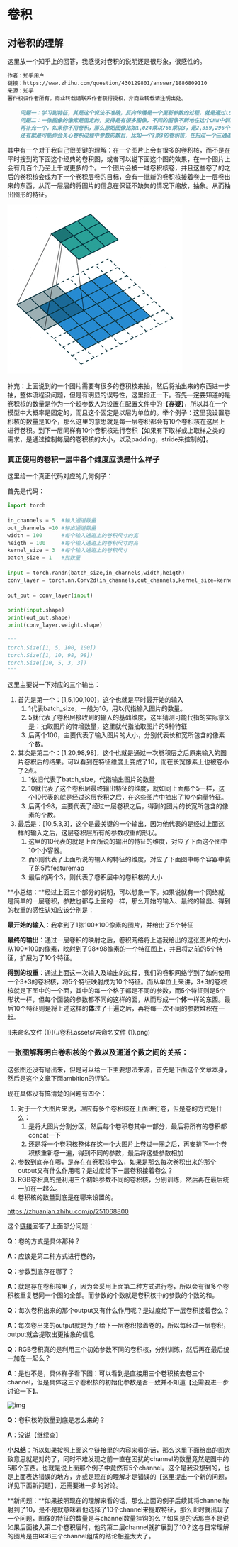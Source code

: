 # 卷积

## 对卷积的理解

这里放一个知乎上的回答，我感觉对卷积的说明还是很形象，很感性的。

```markdown
作者：知乎用户
链接：https://www.zhihu.com/question/430129801/answer/1886809110
来源：知乎
著作权归作者所有。商业转载请联系作者获得授权，非商业转载请注明出处。

	问题一：学习到特征，其是这个说法不准确，反向传播是一个更新参数的过程，就是通过loss来计算预测值和真实值间的差距，然后根据这个差距，利用链式法则不断的求偏微分，然后更新模型中的每一个参数。其实更高级的认识，在CNN中梯度下降来更新卷积核参数的过程就是一个反卷积的过程。卷积核的作用是提取图像的特征，然而一个卷积核是不够的，因为一个卷积核只能反应图像的某一个特征，所以我们需要多个卷积核，这些不同的卷积核可以提取到图像不同的特征，从而让我们的模型学习图像特征的能力更强。这也就是越深的CNN越精确的原因，因为有足够的卷积核和足够的参数可以表述原始图像的特征。
	问题二：一张图像的像素是固定的，变得是有很多图像，不同的图像不断地在这个CNN中训练，导致卷积核的参数不断的通过反向传播更新。最后上亿个参数在N此迭代后，彼此都达到了一个可以接受的值，衡量这个接受的程度就是精度，那么模型就训练好了。所以有一个概念很重要，就是参数初始化，因为好的初始化会让模型训练收敛更快，所以不断有文献对于模型参数的初始化提出不同的解决方案。有兴趣可以看一下。顺便补充一个，所谓特征，很多人其实都不理解，实际上你可以理解为图像的某些部分，比如一个卷积核扫过去后（将一个三层的RGB图像变成一个一层的图像），在经过激活函数后，就是对扫过去新的这个图像上每一个像素值做激活函数，这张新的图像中的山的轮廓被凸显了出来，但是除了这个，你也看不到别的东西了，而另一个卷积核扫过去后，水的轮廓被凸显了出来，所以，很直观的，如果你想要知道这张图到底画的是什么，那是不是就需要很多个特征图加在一起，你才能看到原来图像是桂林山水，所以我们就需要很多的卷积核，就是这个意思。
	再补充一个，如果你不用卷积，那么原始图像比如1,024乘以768乘以3，是2,359,296个像素值，下一层的神经元比如是10的5次方个，你想200多万乘以10的5次方是多少个值，因此，卷积神经网络的核心思想是，降维且不损失，即一方面抽象化原始图像，另一方面利用不同的卷积核提取图像不同的特征以保证最大程度逼近原始图像。当你还原每一个卷积后的图像时，越到后面，越是看不出来原始图像，因为已经高度提取了图像的特征，只有计算机可以看出来是什么。这是一个从具体到抽象的过程。换句话说，也就是一个归纳和演绎的辩证过程。
	还有就是可能你会关心卷积过程中参数的数目，比如一个3乘3的卷积核，在扫过一个三通道的图像时，参数是27个，那么如果这样的卷积核有192个，那么就是27乘以192，即5184个参数。还有一个建议，就是多看英文的东西，中文的东西容易把很多概念混淆。如果有说得不对或者有其他问题，欢迎指正和探讨。
```

​	其中有一个对于我自己很关键的理解：在一个图片上会有很多的卷积核，而不是在平时搜到的下面这个经典的卷积图，或者可以说下面这个图的效果，在一个图片上会有几百个乃至上千或更多的个。一个图片会被一堆卷积核卷，并且这些卷了的之后的卷积核会成为下一个卷积层卷的目标，会有一批新的卷积核接着卷上一层卷出来的东西，从而一层层的将图片的信息在保证不缺失的情况下缩放，抽象。从而抽出图形的特征。

![1685427083529](./卷积.assets/1685427083529.jpg)

补充：上面说到的一个图片需要有很多的卷积核来抽，然后将抽出来的东西进一步抽，整体流程没问题，但是有明显的误导性，这里指正一下。~~首先一定要知道的是卷积核的数量是作为一个超参数人为设置在配置文件中的【**存疑**】~~，所以其在一个模型中大概率是固定的，而且这个固定是以层为单位的。举个例子：这里我设置卷积核的数量是10个，那么这里的意思就是每一层卷积都会有10个卷积核在这层上进行卷积。到下一层同样有10个卷积核进行卷积【如果有下取样或上取样之类的需求，是通过控制每层的卷积核的大小，以及padding，stride来控制的】。

### 真正使用的卷积一层中各个维度应该是什么样子

这里给一个真正代码对应的几何例子：

首先是代码：

```python
import torch
 
in_channels = 5  #输入通道数量
out_channels =10 #输出通道数量
width = 100      #每个输入通道上的卷积尺寸的宽
heigth = 100     #每个输入通道上的卷积尺寸的高
kernel_size = 3  #每个输入通道上的卷积尺寸
batch_size = 1   #批数量
 
input = torch.randn(batch_size,in_channels,width,heigth)
conv_layer = torch.nn.Conv2d(in_channels,out_channels,kernel_size=kernel_size)
 
out_put = conv_layer(input)
 
print(input.shape)
print(out_put.shape)
print(conv_layer.weight.shape)

"""
torch.Size([1, 5, 100, 100])
torch.Size([1, 10, 98, 98])
torch.Size([10, 5, 3, 3])
"""
```

这里主要说一下对应的三个输出：

1. 首先是第一个：[1,5,100,100]，这个也就是平时最开始的输入
   1. 1代表batch_size，一般为16，用以代指输入图片的数量。
   2. 5就代表了卷积层接收到的输入的基础维度，这里猜测可能代指的实际意义是：抽取图片的特增数量，这里就代指抽取图片的5种特征
   3. 后两个100，主要代表了输入图片的大小，分别代表长和宽所包含的像素个数。
2. 其次是第二个：[1,20,98,98]，这个也就是通过一次卷积层之后原来输入的图片卷积后的结果。可以看到在特征维度上变成了10，而在长宽像素上也被卷小了2点。
   1. 1依旧代表了batch_size，代指输出图片的数量
   2. 10就代表了这个卷积层最终输出特征的维度，就如同上面那个5一样，这个10代表的就是经过这层卷积之后，在这些图片中抽出了10个向量特征。
   3. 后两个98，主要代表了经过一层卷积之后，得到的图片的长宽所包含的像素的个数。
3. 最后是：[10,5,3,3]，这个是最关键的一个输出，因为他代表的是经过上面这样的输入之后，这层卷积层所有的参数权重的形状。
   1. 这里的10代表的就是上面所说的输出的特征的维度，对应了下面这个图中10个小容器。
   2. 而5则代表了上面所说的输入的特征的维度，对应了下面图中每个容器中装了的5片featuremap
   3. 最后的两个3，则代表了卷积层中的卷积核的大小

**小总结：**经过上面三个部分的说明，可以想象一下。如果说就有一个网络就是简单的一层卷积，参数也都与上面的一样，那么开始的输入、最终的输出、得到的权重的感性认知应该分别是：

​	**最开始的输入**：我拿到了1张100*100像素的图片，并给出了5个特征

​	**最终的输出**：通过一层卷积的映射之后，卷积网络将上述我给出的这张图片的大小从100\*100的像素，映射到了98\*98像素的一个特征图上，并且将之前的5个特征，扩展为了10个特征。

​	**得到的权重**：通过上面这一次输入及输出的过程，我们的卷积网络学到了如何使用一个3\*3的卷积核，将5个特征映射成为10个特征。而从单位上来讲，3\*3的卷积核就是下图中的一个面，其中的每一个格子都是不同的参数，而5个特征则是5个形状一样，但每个面装的参数都不同的这样的面，从而形成一个**体**一样的东西。最后10个特征则是将上述这样的**体**过了十遍之后，再将每一次不同的参数堆积在一起。



![未命名文件 (1)](./卷积.assets/未命名文件 (1).png)

### 一张图解释明白卷积核的个数以及通道个数之间的关系：

这张图还没有磨出来，但是可以给一下主要想法来源，首先是下面这个文章本身，然后是这个文章下面ambition的评论。

现在具体没有搞清楚的问题有四个：

1. 对于一个大图片来说，理应有多个卷积核在上面进行卷，但是卷的方式是什么：
   1. 是将大图片分割分区，然后每个卷积卷其中一部分，最后将所有的卷积都concat一下
   2. 还是将一个卷积核整体在这一个大图片上卷过一圈之后，再安排下一个卷积核重新卷一遍，得到不同的参数，最后将这些参数相加
2. 参数到底存在哪，是存在在卷积核中么，如果是那么每次卷积出来的那个output又有什么作用呢？是过度给下一层卷积接着卷么？
3. RGB卷积真的是利用三个初始参数不同的卷积核，分别训练，然后再在最后统一加在一起么。
4. 卷积核的数量到底是在哪来设置的。

https://zhuanlan.zhihu.com/p/251068800



这个[链接](https://zhuanlan.zhihu.com/p/95573093)回答了上面部分问题：

**Q**：卷的方式是具体那种？

**A**：应该是第二种方式进行卷的，

**Q**：参数到底存在哪了？

**A**：就是存在卷积核里了，因为会采用上面第二种方式进行卷，所以会有很多个卷积核重复卷同一个图的全部。而参数的个数就是卷积核中的参数的个数的和。

**Q**：每次卷积出来的那个output又有什么作用呢？是过度给下一层卷积接着卷么？

**A**：每次卷出来的output就是为了给下一层卷积接着卷的，所以每经过一层卷积，output就会提取出更抽象的信息

**Q**：RGB卷积真的是利用三个初始参数不同的卷积核，分别训练，然后再在最后统一加在一起么？

**A**：是也不是，具体样子看下图：可以看到是直接用三个卷积核去卷三个channel，但是具体这三个卷积核的初始化参数是否一致并不知道【还需要进一步讨论一下】。

![img](https://img-blog.csdn.net/20180404113714719?watermark/2/text/aHR0cDovL2Jsb2cuY3Nkbi5uZXQvc3NjY19sZWFybmluZw==/font/5a6L5L2T/fontsize/400/fill/I0JBQkFCMA==/dissolve/70/gravity/SouthEast)

**Q**：卷积核的数量到底是怎么来的？

**A**：没说【继续查】



**小总结**：所以如果按照上面这个链接里的内容来看的话，那么[这里](#真正使用的卷积一层中各个维度应该是什么样子)下面给出的图大致意思就是对的了，同时不难发现之前一直在困扰的channel的数量竟然是图中的5那个东西。也就是说上面那个例子中竟然有5个channel。这个是我没想到的，也是上面表达错误的地方，亦或是现在的理解才是错误的【这里提出一个新的问题，详见下面新问题】，还需要进一步的讨论。

**新问题：**如果按照现在的理解来看的话，那么上面的例子后续其将channel映射到了10，是不是就意味着他选择了10个channel来提取特征，那么此时就出现了一个问题，图像的特征的数量是与channel数量挂钩的么？如果是的话那岂不是说如果后面接入第二个卷积层时，他的第二层channel就扩展到了10？这与日常理解的图片是由RGB三个channel组成的结论相差太大了。
